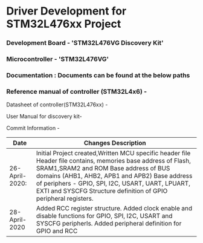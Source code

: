 # Driver Development for STM32L476xx Project
### Development Board 	- 	 'STM32L476VG Discovery Kit'
### Microcontroller 	-	'STM32L476VG'

### Documentation : Documents can be found at the below paths
### Reference manual of controller (STM32L4x6) - 
	
Datasheet of controller(STM32L476xx) - 
	
User Manual for discovery kit- 

Commit Information - 

|**Date**				| 		**Changes Description**		|
|-----------------------|-----------------------------------|
|26-April-2020: 		|	Initial Project created,Written MCU specific header file Header file contains, memories base address of Flash, SRAM1,SRAM2 and ROM Base address of BUS domains (AHB1, AHB2, APB1 and APB2) Base address of periphers - GPIO, SPI, I2C, USART, UART, LPUART, EXTI and SYSCFG		Structure definition of GPIO peripheral registers.|
|28-April-2020			| Added RCC register structure. Added clock enable and disable functions for GPIO, SPI, I2C, USART and SYSCFG peripherls. Added peripheral definition for GPIO and RCC |
